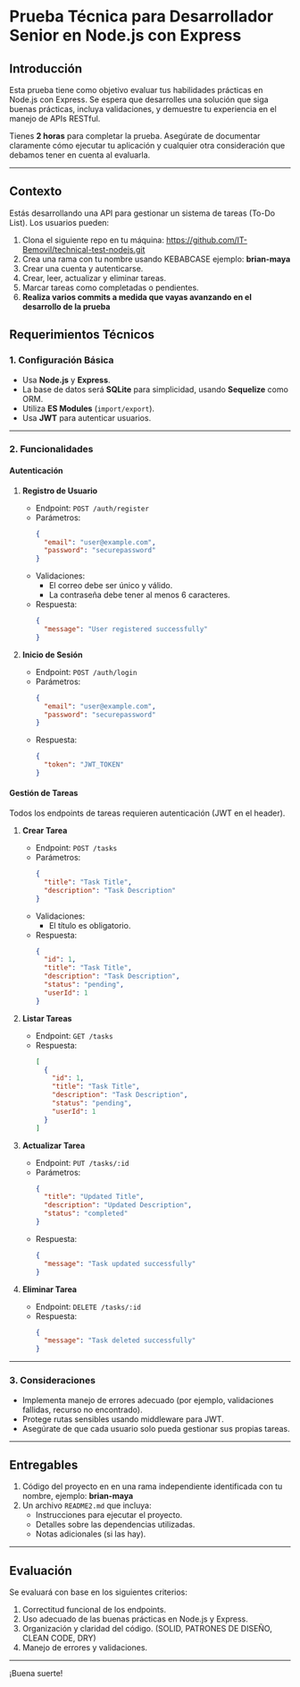 # Prueba Técnica para Desarrollador Senior en Node.js con Express

## Introducción
Esta prueba tiene como objetivo evaluar tus habilidades prácticas en Node.js con Express. Se espera que desarrolles una solución que siga buenas prácticas, incluya validaciones, y demuestre tu experiencia en el manejo de APIs RESTful.

Tienes **2 horas** para completar la prueba. Asegúrate de documentar claramente cómo ejecutar tu aplicación y cualquier otra consideración que debamos tener en cuenta al evaluarla.

---

## Contexto
Estás desarrollando una API para gestionar un sistema de tareas (To-Do List). Los usuarios pueden:
1. Clona el siguiente repo en tu máquina: https://github.com/IT-Bemovil/technical-test-nodejs.git
2. Crea una rama con tu nombre usando KEBABCASE ejemplo: **brian-maya**
3. Crear una cuenta y autenticarse.
4. Crear, leer, actualizar y eliminar tareas.
5. Marcar tareas como completadas o pendientes.
6. **Realiza varios commits a medida que vayas avanzando en el desarrollo de la prueba**

## Requerimientos Técnicos

### 1. Configuración Básica
- Usa **Node.js** y **Express**.
- La base de datos será **SQLite** para simplicidad, usando **Sequelize** como ORM.
- Utiliza **ES Modules** (`import/export`).
- Usa **JWT** para autenticar usuarios.

---

### 2. Funcionalidades

#### **Autenticación**
1. **Registro de Usuario**
   - Endpoint: `POST /auth/register`
   - Parámetros:
     ```json
     {
       "email": "user@example.com",
       "password": "securepassword"
     }
     ```
   - Validaciones:
     - El correo debe ser único y válido.
     - La contraseña debe tener al menos 6 caracteres.
   - Respuesta:
     ```json
     {
       "message": "User registered successfully"
     }
     ```

2. **Inicio de Sesión**
   - Endpoint: `POST /auth/login`
   - Parámetros:
     ```json
     {
       "email": "user@example.com",
       "password": "securepassword"
     }
     ```
   - Respuesta:
     ```json
     {
       "token": "JWT_TOKEN"
     }
     ```

#### **Gestión de Tareas**
Todos los endpoints de tareas requieren autenticación (JWT en el header).

1. **Crear Tarea**
   - Endpoint: `POST /tasks`
   - Parámetros:
     ```json
     {
       "title": "Task Title",
       "description": "Task Description"
     }
     ```
   - Validaciones:
     - El título es obligatorio.
   - Respuesta:
     ```json
     {
       "id": 1,
       "title": "Task Title",
       "description": "Task Description",
       "status": "pending",
       "userId": 1
     }
     ```

2. **Listar Tareas**
   - Endpoint: `GET /tasks`
   - Respuesta:
     ```json
     [
       {
         "id": 1,
         "title": "Task Title",
         "description": "Task Description",
         "status": "pending",
         "userId": 1
       }
     ]
     ```

3. **Actualizar Tarea**
   - Endpoint: `PUT /tasks/:id`
   - Parámetros:
     ```json
     {
       "title": "Updated Title",
       "description": "Updated Description",
       "status": "completed"
     }
     ```
   - Respuesta:
     ```json
     {
       "message": "Task updated successfully"
     }
     ```

4. **Eliminar Tarea**
   - Endpoint: `DELETE /tasks/:id`
   - Respuesta:
     ```json
     {
       "message": "Task deleted successfully"
     }
     ```

---

### 3. Consideraciones
- Implementa manejo de errores adecuado (por ejemplo, validaciones fallidas, recurso no encontrado).
- Protege rutas sensibles usando middleware para JWT.
- Asegúrate de que cada usuario solo pueda gestionar sus propias tareas.

---

## Entregables
1. Código del proyecto en en una rama independiente identificada con tu nombre, ejemplo: **brian-maya**
2. Un archivo `README2.md` que incluya:
   - Instrucciones para ejecutar el proyecto.
   - Detalles sobre las dependencias utilizadas.
   - Notas adicionales (si las hay).

---

## Evaluación
Se evaluará con base en los siguientes criterios:
1. Correctitud funcional de los endpoints.
2. Uso adecuado de las buenas prácticas en Node.js y Express.
3. Organización y claridad del código. (SOLID, PATRONES DE DISEÑO, CLEAN CODE, DRY)
4. Manejo de errores y validaciones.

---

¡Buena suerte!
